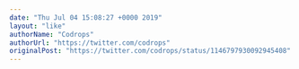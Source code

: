 ```yaml
---
date: "Thu Jul 04 15:08:27 +0000 2019"
layout: "like"
authorName: "Codrops"
authorUrl: "https://twitter.com/codrops"
originalPost: "https://twitter.com/codrops/status/1146797930092945408"
---
```

